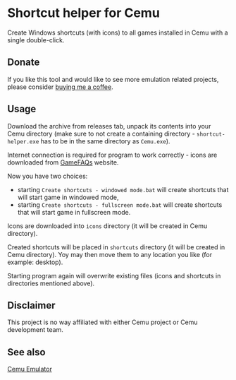 # Shortcut helper for Cemu
Create Windows shortcuts (with icons) to all games installed in Cemu with a single double-click.

## Donate
If you like this tool and would like to see more emulation related projects, please consider [buying me a coffee](https://ko-fi.com/zduny).

## Usage
Download the archive from releases tab, unpack its contents into your Cemu directory (make sure to not create a containing directory - 
`shortcut-helper.exe` has to be in the same directory as `Cemu.exe`).

Internet connection is required for program to work correctly - icons are downloaded from [GameFAQs](https://gamefaqs.gamespot.com/) website.

Now you have two choices:
 - starting `Create shortcuts - windowed mode.bat` will create shortcuts that will start game in windowed mode,
 - starting `Create shortcuts - fullscreen mode.bat` will create shortcuts that will start game in fullscreen mode.
 
Icons are downloaded into `icons` directory (it will be created in Cemu directory).

Created shortcuts will be placed in `shortcuts` directory (it will be created in Cemu directory).
Yoy may then move them to any location you like (for example: desktop).

Starting program again will overwrite existing files (icons and shortcuts in directories mentioned above).

## Disclaimer
This project is no way affiliated with either Cemu project or Cemu development team. 

## See also
[Cemu Emulator](https://cemu.info/)
